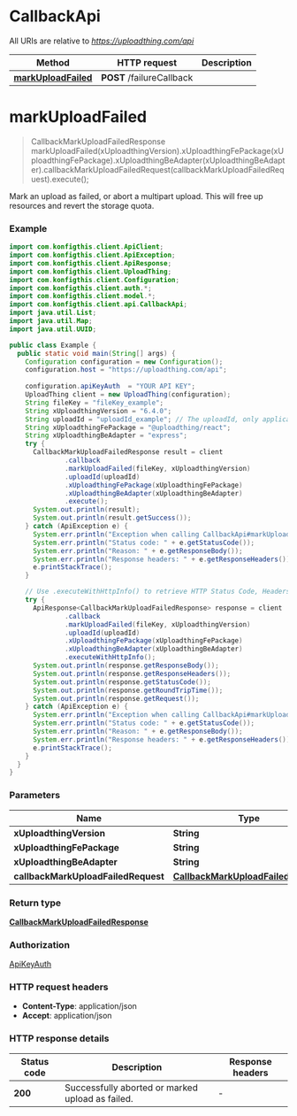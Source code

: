 # CallbackApi

All URIs are relative to *https://uploadthing.com/api*

| Method | HTTP request | Description |
|------------- | ------------- | -------------|
| [**markUploadFailed**](CallbackApi.md#markUploadFailed) | **POST** /failureCallback |  |


<a name="markUploadFailed"></a>
# **markUploadFailed**
> CallbackMarkUploadFailedResponse markUploadFailed(xUploadthingVersion).xUploadthingFePackage(xUploadthingFePackage).xUploadthingBeAdapter(xUploadthingBeAdapter).callbackMarkUploadFailedRequest(callbackMarkUploadFailedRequest).execute();



Mark an upload as failed, or abort a multipart upload. This will free up resources and revert the storage quota.

### Example
```java
import com.konfigthis.client.ApiClient;
import com.konfigthis.client.ApiException;
import com.konfigthis.client.ApiResponse;
import com.konfigthis.client.UploadThing;
import com.konfigthis.client.Configuration;
import com.konfigthis.client.auth.*;
import com.konfigthis.client.model.*;
import com.konfigthis.client.api.CallbackApi;
import java.util.List;
import java.util.Map;
import java.util.UUID;

public class Example {
  public static void main(String[] args) {
    Configuration configuration = new Configuration();
    configuration.host = "https://uploadthing.com/api";
    
    configuration.apiKeyAuth  = "YOUR API KEY";
    UploadThing client = new UploadThing(configuration);
    String fileKey = "fileKey_example";
    String xUploadthingVersion = "6.4.0";
    String uploadId = "uploadId_example"; // The uploadId, only applicable for multipart uploads.
    String xUploadthingFePackage = "@uploadthing/react";
    String xUploadthingBeAdapter = "express";
    try {
      CallbackMarkUploadFailedResponse result = client
              .callback
              .markUploadFailed(fileKey, xUploadthingVersion)
              .uploadId(uploadId)
              .xUploadthingFePackage(xUploadthingFePackage)
              .xUploadthingBeAdapter(xUploadthingBeAdapter)
              .execute();
      System.out.println(result);
      System.out.println(result.getSuccess());
    } catch (ApiException e) {
      System.err.println("Exception when calling CallbackApi#markUploadFailed");
      System.err.println("Status code: " + e.getStatusCode());
      System.err.println("Reason: " + e.getResponseBody());
      System.err.println("Response headers: " + e.getResponseHeaders());
      e.printStackTrace();
    }

    // Use .executeWithHttpInfo() to retrieve HTTP Status Code, Headers and Request
    try {
      ApiResponse<CallbackMarkUploadFailedResponse> response = client
              .callback
              .markUploadFailed(fileKey, xUploadthingVersion)
              .uploadId(uploadId)
              .xUploadthingFePackage(xUploadthingFePackage)
              .xUploadthingBeAdapter(xUploadthingBeAdapter)
              .executeWithHttpInfo();
      System.out.println(response.getResponseBody());
      System.out.println(response.getResponseHeaders());
      System.out.println(response.getStatusCode());
      System.out.println(response.getRoundTripTime());
      System.out.println(response.getRequest());
    } catch (ApiException e) {
      System.err.println("Exception when calling CallbackApi#markUploadFailed");
      System.err.println("Status code: " + e.getStatusCode());
      System.err.println("Reason: " + e.getResponseBody());
      System.err.println("Response headers: " + e.getResponseHeaders());
      e.printStackTrace();
    }
  }
}

```

### Parameters

| Name | Type | Description  | Notes |
|------------- | ------------- | ------------- | -------------|
| **xUploadthingVersion** | **String**|  | |
| **xUploadthingFePackage** | **String**|  | [optional] |
| **xUploadthingBeAdapter** | **String**|  | [optional] |
| **callbackMarkUploadFailedRequest** | [**CallbackMarkUploadFailedRequest**](CallbackMarkUploadFailedRequest.md)|  | [optional] |

### Return type

[**CallbackMarkUploadFailedResponse**](CallbackMarkUploadFailedResponse.md)

### Authorization

[ApiKeyAuth](../README.md#ApiKeyAuth)

### HTTP request headers

 - **Content-Type**: application/json
 - **Accept**: application/json

### HTTP response details
| Status code | Description | Response headers |
|-------------|-------------|------------------|
| **200** | Successfully aborted or marked upload as failed. |  -  |


